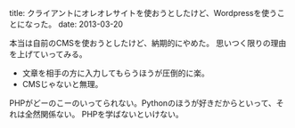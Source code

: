 title: クライアントにオレオレサイトを使おうとしたけど、Wordpressを使うことになった。
date: 2013-03-20

本当は自前のCMSを使おうとしたけど、納期的にやめた。
思いつく限りの理由を上げていってみる。

+ 文章を相手の方に入力してもらうほうが圧倒的に楽。
+ CMSじゃないと無理。



PHPがどーのこーのいってられない。Pythonのほうが好きだからといって、それは全然関係ない。
PHPを学ばないといけない。







